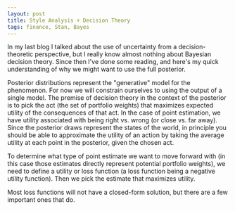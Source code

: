 ```yaml
---
layout: post
title: Style Analysis + Decision Theory
tags: finance, Stan, Bayes
---
```


In my last blog I talked about the use of uncertainty from a decision-theoretic perspective, but I really know almost nothing about Bayesian decision theory. Since then I've done some reading, and here's my quick understanding of why we might want to use the full posterior.

Posterior distributions represent the "generative" model for the phenomenon. For now we will constrain ourselves to using the output of a single model. The premise of decision theory in the context of the posterior is to pick the act (the set of portfolio weights) that maximizes expected utility of the consequences of that act. In the case of point estimation, we have utility associated with being right vs. wrong (or close vs. far away). Since the posterior draws represent the states of the world, in principle you should be able to approximate the utility of an action by taking the average utility at each point in the posterior, given the chosen act. 

To determine what type of point estimate we want to move forward with (in this case those estimates directly represent potential portfolio weights), we need to define a utility or loss function (a loss function being a negative utility function). Then we pick the estimate that maximizes utility.

Most loss functions will not have a closed-form solution, but there are a few important ones that do.
